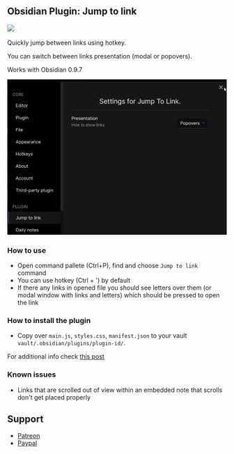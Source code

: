 ## Obsidian Plugin: Jump to link

![](https://user-images.githubusercontent.com/5632228/99727862-27fbee80-2a7e-11eb-8af2-7303cc177fca.png)

Quickly jump between links using hotkey.

You can switch between links presentation (modal or popovers).

Works with Obsidian 0.9.7

![](./screenshots/settings.png)

### How to use
- Open command pallete (Ctrl+P), find and choose `Jump to link` command
- You can use hotkey (Ctrl + ') by default
- If there any links in opened file you should see letters over them (or modal window with links and letters) which should be pressed to open the link

### How to install the plugin

- Copy over `main.js`, `styles.css`, `manifest.json` to your vault `vault/.obsidian/plugins/plugin-id/`.

For additional info check [this post](https://forum.obsidian.md/t/plugin-directory/6706?u=mrjackphil)

### Known issues
- Links that are scrolled out of view within an embedded note that scrolls don't get placed properly

## Support

- [Patreon](https://patreon.com/mrjackphil)
- [Paypal](https://www.paypal.com/paypalme/mrjackphil)
